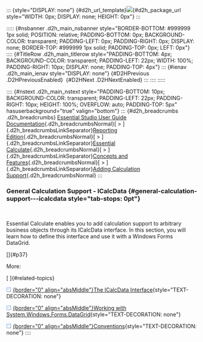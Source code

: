 ::: {style="DISPLAY: none"}
[](ms-xhelp:///?Id=d2h_url_template){#d2h_url_template}![](!package_url!){#d2h_package_url style="WIDTH: 0px; DISPLAY: none; HEIGHT: 0px"}
:::

::::: {#nsbanner .d2h_main_nsbanner style="BORDER-BOTTOM: #999999 1px solid; POSITION: relative; PADDING-BOTTOM: 0px; BACKGROUND-COLOR: transparent; PADDING-LEFT: 0px; PADDING-RIGHT: 0px; DISPLAY: none; BORDER-TOP: #999999 1px solid; PADDING-TOP: 0px; LEFT: 0px"}
:::: {#TitleRow .d2h_main_titlerow style="PADDING-BOTTOM: 4px; BACKGROUND-COLOR: transparent; PADDING-LEFT: 22px; WIDTH: 100%; PADDING-RIGHT: 10px; DISPLAY: none; PADDING-TOP: 4px"}
::: {#ienav .d2h_main_ienav style="DISPLAY: none"}
[](ms-xhelp:///?Id=a22f7aac-5098-4fd4-8a17-19a8685fa78b){#D2HPrevious .D2HPreviousEnabled}  [](ms-xhelp:///?Id=955dbee0-f390-4c6e-877f-f9ecfc3e37b6){#D2HNext .D2HNextEnabled}
:::
::::
:::::

:::: {#nstext .d2h_main_nstext style="PADDING-BOTTOM: 10px; BACKGROUND-COLOR: transparent; PADDING-LEFT: 22px; PADDING-RIGHT: 10px; HEIGHT: 100%; OVERFLOW: auto; PADDING-TOP: 5px" hasuserbackground="true" valign="bottom"}
::: {#d2h_breadcrumbs .d2h_breadcrumbs}
[Essential Studio User Guide Documentation](ms-xhelp:///?Id=12457748-09e3-4d74-a240-8e049cedf030){.d2h_breadcrumbsNormal}[ \> ]{.d2h_breadcrumbsLinkSeparator}[Reporting Edition](ms-xhelp:///?Id=027aa5b6-6676-4f93-ad23-c20e8c45792e){.d2h_breadcrumbsNormal}[ \> ]{.d2h_breadcrumbsLinkSeparator}[Essential Calculate](ms-xhelp:///?Id=2ea52c7f-a332-43bd-9ca7-2ea0898ff54e){.d2h_breadcrumbsNormal}[ \> ]{.d2h_breadcrumbsLinkSeparator}[Concepts and Features](ms-xhelp:///?Id=91222e44-d3ca-4392-8f0f-41bd2ae3dd3f){.d2h_breadcrumbsNormal}[ \> ]{.d2h_breadcrumbsLinkSeparator}[Adding Calculation Support](ms-xhelp:///?Id=7fbb113b-3964-4927-bfc0-5f191915ae3c){.d2h_breadcrumbsNormal}
:::

### General Calculation Support - ICalcData {#general-calculation-support---icalcdata style="tab-stops: 0pt"}

 

Essential Calculate enables you to add calculation support to arbitrary business objects through its ICalcData interface. In this section, you will learn how to define this interface and use it with a Windows Forms DataGrid.

[]{#p37} 

More:

[ ]{#related-topics}

[![](button.gif){border="0" align="absMiddle"}The ICalcData Interface](ms-xhelp:///?Id=f6206cb2-6441-4a01-b5d1-c9368259fe93){style="TEXT-DECORATION: none"}

[![](button.gif){border="0" align="absMiddle"}Working with System.Windows.Forms.DataGrid](ms-xhelp:///?Id=e4152ce5-8939-4862-b58e-ace1df892140){style="TEXT-DECORATION: none"}

[![](button.gif){border="0" align="absMiddle"}Conventions](ms-xhelp:///?Id=74a161a2-e6fd-4a2f-b0ed-aa786788ccd2){style="TEXT-DECORATION: none"}
::::
